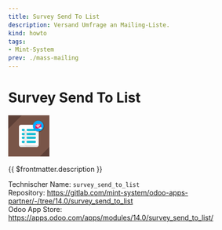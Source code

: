 ```yaml
---
title: Survey Send To List
description: Versand Umfrage an Mailing-Liste.
kind: howto
tags:
- Mint-System
prev: ./mass-mailing
---
```

# Survey Send To List
![](attachments/odoo_icons_survey_send_to_list.png)

{{ $frontmatter.description }}

Technischer Name: `survey_send_to_list`\
Repository: <https://gitlab.com/mint-system/odoo-apps-partner/-/tree/14.0/survey_send_to_list>\
Odoo App Store: <https://apps.odoo.com/apps/modules/14.0/survey_send_to_list/>
